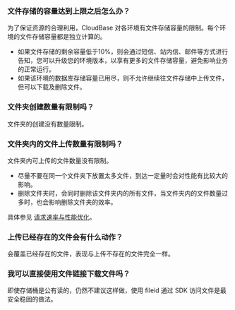 ### 文件存储的容量达到上限之后怎么办？
为了保证资源的合理利用，CloudBase 对各环境有文件存储容量的限制。每个环境的文件存储容量都是独立计算的。
- 如果文件存储的剩余容量低于10%，则会通过短信、站内信、邮件等方式进行告知，您可以升级您的环境版本，以享有更多的文件存储容量，避免影响业务的正常运行。
- 如果该环境的数据库存储容量已用尽，则不允许继续往文件存储中上传文件，但可以下载及删除文件。

### 文件夹创建数量有限制吗？
文件夹的创建没有数量限制。

### 文件夹内的文件上传数量有限制吗？
文件夹内可上传的文件数量没有限制。
- 尽量不要在同一个文件夹下放置太多文件，到达一定量时会对性能有比较大的影响。
- 删除文件夹时，会同时删除该文件夹内的所有文件，当文件夹内的文件数量过多时，也会影响删除文件夹的效率。

具体参见 [请求速率与性能优化](https://cloud.tencent.com/document/product/436/13653)。

### 上传已经存在的文件会有什么动作？
会覆盖已经存在的文件，表现与上传不存在的文件完全一样。

### 我可以直接使用文件链接下载文件吗？
即使存储桶是公有读的，仍然不建议这样做，使用 fileid 通过 SDK 访问文件是最安全稳固的做法。


